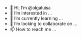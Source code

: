 - 👋 Hi, I’m @olgaluisa
- 👀 I’m interested in ...
- 🌱 I’m currently learning ...
- 💞️ I’m looking to collaborate on ...
- 📫 How to reach me ...

<!---
olgaluisa/olgaluisa is a ✨ special ✨ repository because its `README.md` (this file) appears on your GitHub profile.
You can click the Preview link to take a look at your changes.
--->
